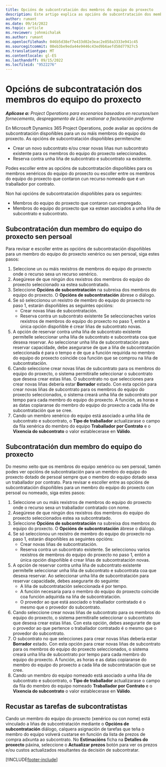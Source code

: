 ```yaml
---
title: Opcións de subcontratación dos membros do equipo do proxecto
description: Este artigo explica as opcións de subcontratación dos membros do equipo do proxecto en Microsoft Dynamics 365 Project Operations.
author: rumant
ms.date: 09/14/2022
ms.topic: article
ms.reviewer: johnmichalak
ms.author: rumant
ms.openlocfilehash: 046b5d38ef7e433d02e3eac2e858a3333e941c45
ms.sourcegitcommit: 08eb3be9eda44e9446c43ed9b6aefd58d77927c5
ms.translationtype: MT
ms.contentlocale: gl-ES
ms.lasthandoff: 09/15/2022
ms.locfileid: "9522276"
---
```

# <a name="subcontracting-options-for-project-team-members"></a>Opcións de subcontratación dos membros do equipo do proxecto

_**Aplícase a:** Project Operations para escenarios baseados en recursos/sen fornecemento, despregamento de Lite: xestionar a facturación proforma_

En Microsoft Dynamics 365 Project Operations, pode avaliar as opcións de subcontratación dispoñibles para un ou máis membros do equipo do proxecto. As opcións de subcontratación dispoñibles permítenche:

- Crear un novo subcontrato e/ou crear novas liñas nun subcontrato existente para os membros do equipo do proxecto seleccionados. 
- Reserva contra unha liña de subcontrato e subcontrato xa existente. 

Podes escoller entre as opcións de subcontratación dispoñibles para os membros xenéricos do equipo do proxecto ou escoller entre os membros do equipo do proxecto que contaron cun recurso nomeado que é un traballador por contrato. 

Non hai opcións de subcontratación dispoñibles para os seguintes:

- Membros do equipo do proxecto que contaron cun empregado. 
- Membros do equipo do proxecto que xa estean asociados a unha liña de subcontrato e subcontrato. 

## <a name="subcontracting-an-unstaffed-project-team-member"></a>Subcontratación dun membro do equipo do proxecto sen persoal

Para revisar e escoller entre as opcións de subcontratación dispoñibles para un membro do equipo do proxecto xenérico ou sen persoal, siga estes pasos:

1. Seleccione un ou máis rexistros de membros do equipo do proxecto onde o recurso sexa un recurso xenérico.
2. Asegúrese de que ningún dos rexistros dos membros do equipo do proxecto seleccionado xa estea subcontratado. 
3. Seleccione **Opcións de subcontratación** na subreixa dos membros do equipo do proxecto. O **Opcións de subcontratación** ábrese o diálogo. 
4. Se só seleccionou un rexistro de membro do equipo do proxecto no paso 1, estarán dispoñibles as seguintes opcións:
    - Crear novas liñas de subcontratación. 
    - Reserva contra un subcontrato existente Se seleccionaches varios rexistros de membros do equipo do proxecto no paso 1, entón a única opción dispoñible é crear liñas de subcontrato novas.
5. A opción de reservar contra unha liña de subcontrato existente permítelle seleccionar unha liña de subcontrato e subcontrata coa que desexa reservar. Ao seleccionar unha liña de subcontratación para reservar capacidade, debe asegurarse de que a liña de subcontratación seleccionada é para o tempo e de que a función requirida no membro do equipo do proxecto coincide coa función que se comprou na liña de subcontratación.
6. Cando seleccione crear novas liñas de subcontrato para os membros do equipo do proxecto, o sistema permitiralle seleccionar o subcontrato que desexa crear estas liñas. O subcontrato no que selecciones para crear novas liñas debería estar **Borrador** estado. Con esta opción para crear novas liñas de subcontrato para os membros do equipo do proxecto seleccionados, o sistema creará unha liña de subcontrato por tempo para cada membro do equipo do proxecto. A función, as horas e as datas copiaranse do membro do equipo do proxecto a cada liña de subcontratación que se cree. 
7. Cando un membro xenérico do equipo está asociado a unha liña de subcontrato e subcontrato, o **Tipo de traballador** actualizarase o campo da fila xenérica do membro do equipo **Traballador por Contrato** e o **Vixencia do subcontrato** o valor establecerase en **Válido**.

## <a name="subcontracting-a-staffed-project-team-member"></a>Subcontratación dun membro do equipo do proxecto

Do mesmo xeito que os membros do equipo xenérico ou sen persoal, tamén podes ver opcións de subcontratación para un membro do equipo do proxecto dotado de persoal sempre que o membro do equipo dotado sexa un traballador por contrato. Para revisar e escoller entre as opcións de subcontratación dispoñibles para un membro do equipo do proxecto con persoal ou nomeado, siga estes pasos:

1. Seleccione un ou máis rexistros de membros do equipo do proxecto onde o recurso sexa un traballador contratado con nome.
2. Asegúrese de que ningún dos rexistros dos membros do equipo do proxecto seleccionados estea xa subcontratado. 
3. Seleccione **Opcións de subcontratación** na subreixa dos membros do equipo do proxecto. O **Opcións de subcontratación** ábrese o diálogo. 
4. Se só seleccionou un rexistro de membro do equipo do proxecto no paso 1, estarán dispoñibles as seguintes opcións:
      - Crear novas liñas de subcontratación.
      - Reserva contra un subcontrato existente.
  Se seleccionou varios rexistros de membros do equipo do proxecto no paso 1, entón a única opción dispoñible é crear liñas de subcontratación novas.
5. A opción de reservar contra unha liña de subcontrato existente permítelle seleccionar unha liña de subcontrato e subcontrata coa que desexa reservar. Ao seleccionar unha liña de subcontratación para reservar capacidade, debes asegurarte do seguinte:
      - A liña de subcontratación seleccionada é por tempo. 
      - A función necesaria para o membro do equipo do proxecto coincide coa función adquirida na liña de subcontratación. 
      - O provedor ao que está asociado o traballador contratado é o mesmo que o provedor do subcontrato.
6. Cando seleccione crear novas liñas de subcontrato para os membros do equipo do proxecto, o sistema permitiralle seleccionar o subcontrato que desexa crear estas liñas. Con esta opción, debes asegurarte de que o provedor ao que pertence o traballador contratado é o mesmo que o provedor do subcontrato. 
7. O subcontrato no que selecciones para crear novas liñas debería estar **Borrador** estado. Con esta opción para crear novas liñas de subcontrato para os membros do equipo do proxecto seleccionados, o sistema creará unha liña de subcontrato por tempo para cada membro do equipo do proxecto. A función, as horas e as datas copiaranse do membro do equipo do proxecto a cada liña de subcontratación que se cree.  
8. Cando un membro do equipo nomeado está asociado a unha liña de subcontrato e subcontrato, o **Tipo de traballador** actualizarase o campo da fila do membro do equipo nomeado **Traballador por Contrato** e o **Vixencia do subcontrato** o valor establecerase en **Válido**.

## <a name="re-costing-subcontractor-assignments"></a>Recustar as tarefas de subcontratistas

Cando un membro do equipo do proxecto (xenérico ou con nome) está vinculado a liñas de subcontratación mediante o **Opcións de subcontratación** diálogo, calquera asignación de tarefas que teña o membro do equipo volverá custarse en función da lista de prezos de compra adxunta ao subcontrato. No **Estimacións** ficha na **Detalles do proxecto** páxina, seleccione o **Actualizar prezos** botón para ver os prezos e/ou custos actualizados resultantes da decisión de subcontratar.

[!INCLUDE[footer-include](../../includes/footer-banner.md)]
